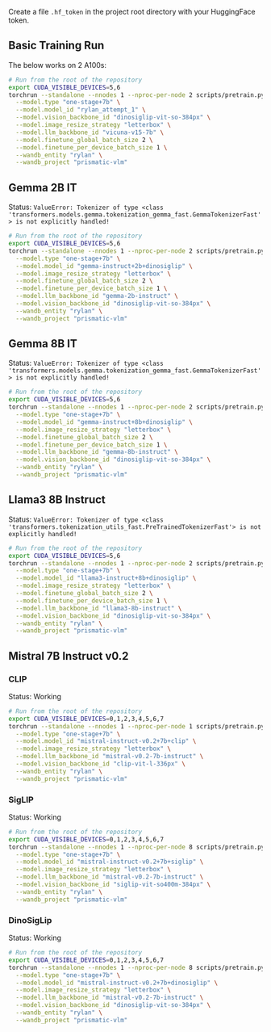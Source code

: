 Create a file `.hf_token` in the project root directory with your HuggingFace token.


## Basic Training Run

The below works on 2 A100s:

```bash
# Run from the root of the repository
export CUDA_VISIBLE_DEVICES=5,6
torchrun --standalone --nnodes 1 --nproc-per-node 2 scripts/pretrain.py \
  --model.type "one-stage+7b" \
  --model.model_id "rylan_attempt_1" \
  --model.vision_backbone_id "dinosiglip-vit-so-384px" \
  --model.image_resize_strategy "letterbox" \
  --model.llm_backbone_id "vicuna-v15-7b" \
  --model.finetune_global_batch_size 2 \
  --model.finetune_per_device_batch_size 1 \
  --wandb_entity "rylan" \
  --wandb_project "prismatic-vlm"
```


## Gemma 2B IT

Status: `ValueError: Tokenizer of type <class 'transformers.models.gemma.tokenization_gemma_fast.GemmaTokenizerFast'> is not explicitly handled!`

```bash
# Run from the root of the repository
export CUDA_VISIBLE_DEVICES=5,6
torchrun --standalone --nnodes 1 --nproc-per-node 2 scripts/pretrain.py \
  --model.type "one-stage+7b" \
  --model.model_id "gemma-instruct+2b+dinosiglip" \
  --model.image_resize_strategy "letterbox" \
  --model.finetune_global_batch_size 2 \
  --model.finetune_per_device_batch_size 1 \
  --model.llm_backbone_id "gemma-2b-instruct" \
  --model.vision_backbone_id "dinosiglip-vit-so-384px" \
  --wandb_entity "rylan" \
  --wandb_project "prismatic-vlm"
```


## Gemma 8B IT

Status: `ValueError: Tokenizer of type <class 'transformers.models.gemma.tokenization_gemma_fast.GemmaTokenizerFast'> is not explicitly handled!`

```bash
# Run from the root of the repository
export CUDA_VISIBLE_DEVICES=5,6
torchrun --standalone --nnodes 1 --nproc-per-node 2 scripts/pretrain.py \
  --model.type "one-stage+7b" \
  --model.model_id "gemma-instruct+8b+dinosiglip" \
  --model.image_resize_strategy "letterbox" \
  --model.finetune_global_batch_size 2 \
  --model.finetune_per_device_batch_size 1 \
  --model.llm_backbone_id "gemma-8b-instruct" \
  --model.vision_backbone_id "dinosiglip-vit-so-384px" \
  --wandb_entity "rylan" \
  --wandb_project "prismatic-vlm"
```


## Llama3 8B Instruct

Status: `ValueError: Tokenizer of type <class 'transformers.tokenization_utils_fast.PreTrainedTokenizerFast'> is not explicitly handled!`

```bash
# Run from the root of the repository
export CUDA_VISIBLE_DEVICES=5,6
torchrun --standalone --nnodes 1 --nproc-per-node 2 scripts/pretrain.py \
  --model.type "one-stage+7b" \
  --model.model_id "llama3-instruct+8b+dinosiglip" \
  --model.image_resize_strategy "letterbox" \
  --model.finetune_global_batch_size 2 \
  --model.finetune_per_device_batch_size 1 \
  --model.llm_backbone_id "llama3-8b-instruct" \
  --model.vision_backbone_id "dinosiglip-vit-so-384px" \
  --wandb_entity "rylan" \
  --wandb_project "prismatic-vlm"
```



## Mistral 7B Instruct v0.2

### CLIP

Status: Working

```bash
# Run from the root of the repository
export CUDA_VISIBLE_DEVICES=0,1,2,3,4,5,6,7
torchrun --standalone --nnodes 1 --nproc-per-node 1 scripts/pretrain.py \
  --model.type "one-stage+7b" \
  --model.model_id "mistral-instruct-v0.2+7b+clip" \
  --model.image_resize_strategy "letterbox" \
  --model.llm_backbone_id "mistral-v0.2-7b-instruct" \
  --model.vision_backbone_id "clip-vit-l-336px" \
  --wandb_entity "rylan" \
  --wandb_project "prismatic-vlm"
```

### SigLIP

Status: Working

```bash
# Run from the root of the repository
export CUDA_VISIBLE_DEVICES=0,1,2,3,4,5,6,7
torchrun --standalone --nnodes 1 --nproc-per-node 8 scripts/pretrain.py \
  --model.type "one-stage+7b" \
  --model.model_id "mistral-instruct-v0.2+7b+siglip" \
  --model.image_resize_strategy "letterbox" \
  --model.llm_backbone_id "mistral-v0.2-7b-instruct" \
  --model.vision_backbone_id "siglip-vit-so400m-384px" \
  --wandb_entity "rylan" \
  --wandb_project "prismatic-vlm"
```


### DinoSigLip

Status: Working

```bash
# Run from the root of the repository
export CUDA_VISIBLE_DEVICES=0,1,2,3,4,5,6,7
torchrun --standalone --nnodes 1 --nproc-per-node 8 scripts/pretrain.py \
  --model.type "one-stage+7b" \
  --model.model_id "mistral-instruct-v0.2+7b+dinosiglip" \
  --model.image_resize_strategy "letterbox" \
  --model.llm_backbone_id "mistral-v0.2-7b-instruct" \
  --model.vision_backbone_id "dinosiglip-vit-so-384px" \
  --wandb_entity "rylan" \
  --wandb_project "prismatic-vlm"
```
